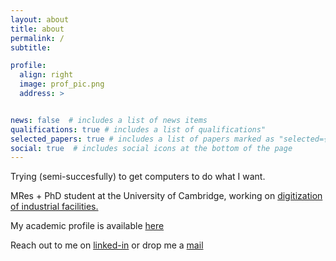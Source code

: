 ```yaml
---
layout: about
title: about
permalink: /
subtitle: 

profile:
  align: right
  image: prof_pic.png
  address: >


news: false  # includes a list of news items
qualifications: true # includes a list of qualifications"
selected_papers: true # includes a list of papers marked as "selected={true}"
social: true  # includes social icons at the bottom of the page
---
```


 Trying (semi-succesfully) to get computers to do what I want. 

 MRes + PhD student at the University of Cambridge, working on <a href='#'>digitization of industrial facilities.</a>

 My academic profile is available [here](https://www.construction.cam.ac.uk/staff/haritha-jayasinghe)

 Reach out to me on [linked-in](https://www.linkedin.com/in/haritha-jayasinghe/) or drop me a [mail](mailto:haritha.16@cse.mrt.ac.lk)
